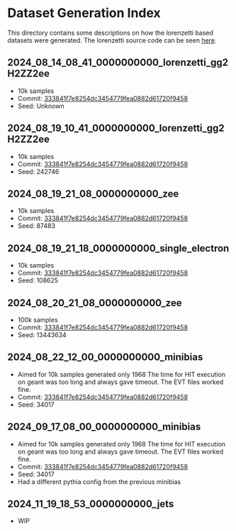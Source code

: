 # Dataset Generation Index

This directory contains some descriptions on how the lorenzetti based datasets were generated.
The lorenzetti source code can be seen [here](https://github.com/lorenzetti-hep/lorenzetti).

## 2024_08_14_08_41_0000000000_lorenzetti_gg2H2ZZ2ee
- 10k samples
- Commit: [333841f7e8254dc3454779fea0882d61720f9458](https://github.com/lorenzetti-hep/lorenzetti/commit/333841f7e8254dc3454779fea0882d61720f9458)
- Seed: Unknown

## 2024_08_19_10_41_0000000000_lorenzetti_gg2H2ZZ2ee
- 10k samples
- Commit: [333841f7e8254dc3454779fea0882d61720f9458](https://github.com/lorenzetti-hep/lorenzetti/commit/333841f7e8254dc3454779fea0882d61720f9458)
- Seed: 242746

## 2024_08_19_21_08_0000000000_zee
- 10k samples
- Commit: [333841f7e8254dc3454779fea0882d61720f9458](https://github.com/lorenzetti-hep/lorenzetti/commit/333841f7e8254dc3454779fea0882d61720f9458)
- Seed: 87483

## 2024_08_19_21_18_0000000000_single_electron
- 10k samples
- Commit: [333841f7e8254dc3454779fea0882d61720f9458](https://github.com/lorenzetti-hep/lorenzetti/commit/333841f7e8254dc3454779fea0882d61720f9458)
- Seed: 108625

## 2024_08_20_21_08_0000000000_zee
- 100k samples
- Commit: [333841f7e8254dc3454779fea0882d61720f9458](https://github.com/lorenzetti-hep/lorenzetti/commit/333841f7e8254dc3454779fea0882d61720f9458)
- Seed: 13443634

## 2024_08_22_12_00_0000000000_minibias
- Aimed for 10k samples generated only 1968
The time for HIT execution on geant was too long and always gave timeout. The EVT files worked fine.
- Commit: [333841f7e8254dc3454779fea0882d61720f9458](https://github.com/lorenzetti-hep/lorenzetti/commit/333841f7e8254dc3454779fea0882d61720f9458)
- Seed: 34017

## 2024_09_17_08_00_0000000000_minibias
- Aimed for 10k samples generated only 1968
The time for HIT execution on geant was too long and always gave timeout. The EVT files worked fine.
- Commit: [333841f7e8254dc3454779fea0882d61720f9458](https://github.com/lorenzetti-hep/lorenzetti/commit/333841f7e8254dc3454779fea0882d61720f9458)
- Seed: 34017
- Had a different pythia config from the previous minibias

## 2024_11_19_18_53_0000000000_jets
- WIP